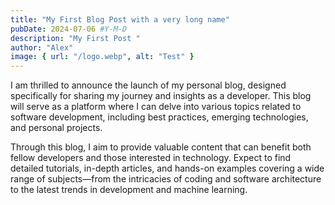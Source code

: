 ```yaml
---
title: "My First Blog Post with a very long name"
pubDate: 2024-07-06 #Y-M-D
description: "My First Post "
author: "Alex"
image: { url: "/logo.webp", alt: "Test" }
---
```


I am thrilled to announce the launch of my personal blog, designed specifically for sharing my journey and insights as a developer. This blog will serve as a platform where I can delve into various topics related to software development, including best practices, emerging technologies, and personal projects.

Through this blog, I aim to provide valuable content that can benefit both fellow developers and those interested in technology. Expect to find detailed tutorials, in-depth articles, and hands-on examples covering a wide range of subjects—from the intricacies of coding and software architecture to the latest trends in development and machine learning.